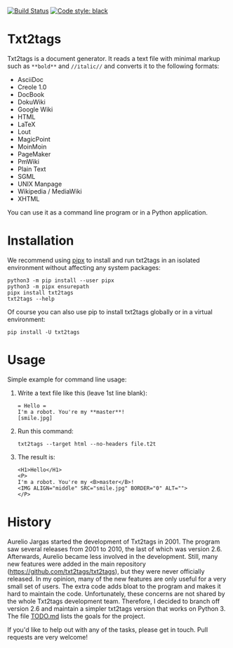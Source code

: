 [![Build Status](https://travis-ci.org/jendrikseipp/txt2tags.svg?branch=master)](https://travis-ci.org/jendrikseipp/txt2tags)
[![Code style: black](https://img.shields.io/badge/code%20style-black-000000.svg)](https://github.com/psf/black)

# Txt2tags

Txt2tags is a document generator. It reads a text file with
minimal markup such as `**bold**` and `//italic//` and converts it
to the following formats:

 * AsciiDoc
 * Creole 1.0
 * DocBook
 * DokuWiki
 * Google Wiki
 * HTML
 * LaTeX
 * Lout
 * MagicPoint
 * MoinMoin
 * PageMaker
 * PmWiki
 * Plain Text
 * SGML
 * UNIX Manpage
 * Wikipedia / MediaWiki
 * XHTML

You can use it as a command line program or in a Python application.

# Installation

We recommend using [pipx](https://pipxproject.github.io/pipx/) to install and run txt2tags in an isolated environment without affecting any system packages:

    python3 -m pip install --user pipx
    python3 -m pipx ensurepath
    pipx install txt2tags
    txt2tags --help

Of course you can also use pip to install txt2tags globally or in a virtual environment:

    pip install -U txt2tags

# Usage

Simple example for command line usage:

1. Write a text file like this (leave 1st line blank):

   ```
   = Hello =
   I'm a robot. You're my **master**!
   [smile.jpg]
   ```

2. Run this command:

   `txt2tags --target html --no-headers file.t2t`

3. The result is:

   ```
   <H1>Hello</H1>
   <P>
   I'm a robot. You're my <B>master</B>!
   <IMG ALIGN="middle" SRC="smile.jpg" BORDER="0" ALT="">
   </P>
   ```

# History

Aurelio Jargas started the development of Txt2tags in 2001. The program
saw several releases from 2001 to 2010, the last of which was version
2.6. Afterwards, Aurelio became less involved in the development. Still,
many new features were added in the main repository
(https://github.com/txt2tags/txt2tags), but they were never officially
released. In my opinion, many of the new features are only useful for a
very small set of users. The extra code adds bloat to the program and
makes it hard to maintain the code. Unfortunately, these concerns are
not shared by the whole Txt2tags development team. Therefore, I decided
to branch off version 2.6 and maintain a simpler txt2tags version that
works on Python 3. The file [TODO.md](TODO.md) lists the goals for the
project.

If you'd like to help out with any of the tasks, please get in touch.
Pull requests are very welcome!
